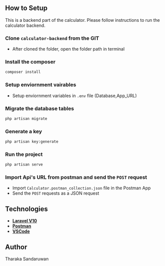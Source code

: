 ## How to Setup

This is a backend part of the calculator. Please follow instructions to run the calculator backend.

### Clone `calculator-backend` from the GIT
 - After cloned the folder, open the folder path in terminal

### Install the composer
```sh
composer install
```

### Setup enviornment vairables
- Setup enviornment variables in `.env` file (Database,App_URL)

### Migrate the database tables
```sh
php artisan migrate
```

### Generate a key
```sh
php artisan key:generate
```

### Run the project
```sh
php artisan serve
```

### Import Api's URL from postman and send the `POST` request
- Import `Calculator.postman_collection.json` file in the Postman App
- Send the `POST` requests as a JSON request


## Technologies

- **[Laravel V10](https://laravel.com/)**
- **[Postman](https://postman.com/)**
- **[VSCode](https://code.visualstudio.com/)**

## Author

Tharaka Sandaruwan